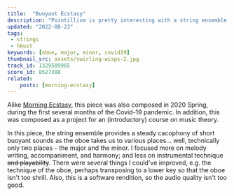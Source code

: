 ```yaml
---
title:  "Buoyant Ecstasy"
description: "Pointillism is pretty interesting with a string ensemble!"
updated: "2022-08-23"
tags:
 - strings
 - hkust
keywords: [oboe, major, minor, covid19]
thumbnail_src: assets/swirling-wisps-2.jpg
track_id: 1329509965
score_id: 8527388
related:
    posts: [morning-ecstasy]
---
```


Alike [Morning Ecstasy](/posts/morning-ecstasy), this piece was also composed in 2020 Spring, during the first several months of the Covid-19 pandemic. In addition, this was composed as a project for an (introductory) course on music theory.

In this piece, the string ensemble provides a steady cacophony of short buoyant sounds as the oboe takes us to various places... well, technically only two places - the major and the minor. I focused more on melody writing, accompaniment, and harmony; and less on instrumental technique ~~and playability~~. There were several things I could've improved, e.g. the technique of the oboe, perhaps transposing to a lower key so that the oboe isn't too shrill. Also, this is a software rendition, so the audio quality isn't too good.
